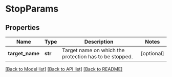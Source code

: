 # StopParams

## Properties
Name | Type | Description | Notes
------------ | ------------- | ------------- | -------------
**target_name** | **str** | Target name on which the protection has to be stopped. | [optional] 

[[Back to Model list]](../README.md#documentation-for-models) [[Back to API list]](../README.md#documentation-for-api-endpoints) [[Back to README]](../README.md)


